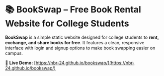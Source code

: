# 📚 BookSwap – Free Book Rental Website for College Students

**BookSwap** is a simple static website designed for college students to **rent, exchange, and share books for free**. It features a clean, responsive interface with login and signup options to make book swapping easier on campus.

🔗 **Live Demo:** [https://nbr-24.github.io/bookswap/](https://nbr-24.github.io/bookswap/)


